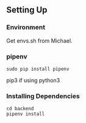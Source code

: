 ## Setting Up

### Environment
Get envs.sh from Michael.

### pipenv
```
sudo pip install pipenv
```

pip3 if using python3

### Installing Dependencies
```
cd backend
pipenv install
```